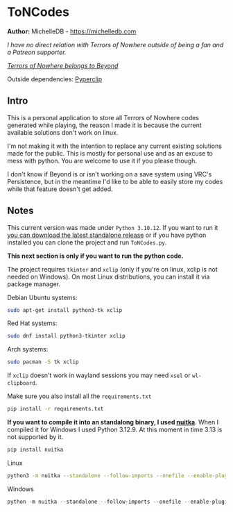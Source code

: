 # ToNCodes

**Author:** MichelleDB - https://michelledb.com

*I have no direct relation with Terrors of Nowhere outside of being a fan and a Patreon supporter.*

*[Terrors of Nowhere belongs to Beyond](https://www.patreon.com/c/beyondVR)*

Outside dependencies:
[Pyperclip](https://pypi.org/project/pyperclip/)

## Intro
This is a personal application to store all Terrors of Nowhere codes generated while playing, the reason I made it is because the current available solutions don't work on linux. 

I'm not making it with the intention to replace any current existing solutions made for the public. This is mostly for personal use and as an excuse to mess with python. You are welcome to use it if you please though.

I don't know if Beyond is or isn't working on a save system using VRC's Persistence, but in the meantime I'd like to be able to easily store my codes while that feature doesn't get added.

## Notes
This current version was made under `Python 3.10.12`. If you want to run it [you can download the latest standalone release](https://github.com/69MichelleDB/ToNCodes/releases/latest) or if you have python installed you can clone the project and run `ToNCodes.py`.

**This next section is only if you want to run the python code.**

The project requires `tkinter` and `xclip` (only if you're on linux, xclip is not needed on Windows). On most Linux distributions, you can install it via package manager. 

Debian Ubuntu systems:
```bash
sudo apt-get install python3-tk xclip
```

Red Hat systems:
```bash
sudo dnf install python3-tkinter xclip
```

Arch systems:
```bash
sudo pacman -S tk xclip
```

If `xclip` doesn't work in wayland sessions you may need `xsel` or `wl-clipboard`.


Make sure you also install all the `requirements.txt`

```bash
pip install -r requirements.txt
```

**If you want to compile it into an standalong binary, I used [nuitka](https://nuitka.net/user-documentation/)**. When I compiled it for Windows I used Python 3.12.9. At this moment in time 3.13 is not supported by it.

```bash
pip install nuitka
```

Linux 

```bash
python3 -m nuitka --standalone --follow-imports --onefile --enable-plugin=tk-inter ToNCodes.py
```

Windows

```powershell
python -m nuitka --standalone --follow-imports --onefile --enable-plugin=tk-inter --windows-console-mode=disable ToNCodes.py
```